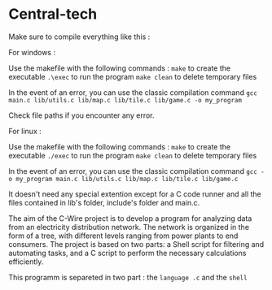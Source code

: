 # Central-tech

Make sure to compile everything like this :

For windows : 

Use the makefile with the following commands : `make` to create the executable
    `.\exec` to run the program
    `make clean` to delete temporary files

 In the event of an error, you can use the classic compilation command
    `gcc main.c lib/utils.c lib/map.c lib/tile.c lib/game.c -o my_program`

Check file paths if you encounter any error.

For linux :

Use the makefile with the following commands : `make` to create the executable
     `./exec` to run the program
     `make clean` to delete temporary files

 In the event of an error, you can use the classic compilation command
    `gcc -o my_program main.c lib/utils.c lib/map.c lib/tile.c lib/game.c`


It doesn't need any special extention except for a C code runner and all the files contained in lib's folder, include's folder and main.c.

The aim of the C-Wire project is to develop a program for analyzing data from an electricity distribution network. The network is organized in the form of a tree, with different levels ranging from power plants to end consumers. The project is based on two parts: a Shell script for filtering and automating tasks, and a C script to perform the necessary calculations efficiently.

This programm is separeted in two part : the `language .c` and the `shell`  
